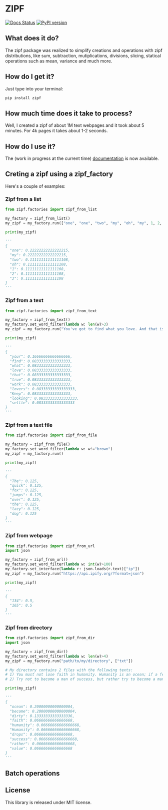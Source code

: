 # ZIPF

[![Docs Status](https://readthedocs.org/projects/zipf/badge/)](https://readthedocs.org/projects/zipf/badge/)
[![PyPI version](https://badge.fury.io/py/zipf.svg)](https://badge.fury.io/py/zipf)

## What does it do?
The zipf package was realized to simplify creations and operations with zipf distributions, like sum, subtraction, mutiplications, divisions, slicing, statical operations such as mean, variance and much more.

## How do I get it?
Just type into your terminal:

```sh
pip install zipf
```

## How much time does it take to process?
Well, I created a zipf of about 1M text webpages and it took about 5 minutes. For 4k pages it takes about 1-2 seconds.

## How do I use it?
The (work in progress at the current time) [documentation](http://zipf.readthedocs.io/en/latest/) is now available.

## Creting a zipf using a zipf_factory
Here's a couple of examples:

### Zipf from a list

```python
from zipf.factories import zipf_from_list

my_factory = zipf_from_list()
my_zipf = my_factory.run(["one", "one", "two", "my", "oh", "my", 1, 2, 3])

print(my_zipf)

'''
{
  "one": 0.22222222222222215,
  "my": 0.22222222222222215,
  "two": 0.11111111111111108,
  "oh": 0.11111111111111108,
  "1": 0.11111111111111108,
  "2": 0.11111111111111108,
  "3": 0.11111111111111108
}
'''
```

### Zipf from a text

```python
from zipf.factories import zipf_from_text

my_factory = zipf_from_text()
my_factory.set_word_filter(lambda w: len(w)>3)
my_zipf = my_factory.run("You've got to find what you love. And that is as true for your work as it is for your lovers … Keep looking. Don't settle.")

print(my_zipf)

'''
{
  "your": 0.16666666666666666,
  "find": 0.08333333333333333,
  "what": 0.08333333333333333,
  "love": 0.08333333333333333,
  "that": 0.08333333333333333,
  "true": 0.08333333333333333,
  "work": 0.08333333333333333,
  "lovers": 0.08333333333333333,
  "Keep": 0.08333333333333333,
  "looking": 0.08333333333333333,
  "settle": 0.08333333333333333
}
'''
```

### Zipf from a text file

```python
from zipf.factories import zipf_from_file

my_factory = zipf_from_file()
my_factory.set_word_filter(lambda w: w!="brown")
my_zipf = my_factory.run()

print(my_zipf)

'''
{
  "The": 0.125,
  "quick": 0.125,
  "fox": 0.125,
  "jumps": 0.125,
  "over": 0.125,
  "the": 0.125,
  "lazy": 0.125,
  "dog": 0.125
}
'''
```

### Zipf from webpage

```python
from zipf.factories import zipf_from_url
import json

my_factory = zipf_from_url()
my_factory.set_word_filter(lambda w: int(w)>100)
my_factory.set_interface(lambda r: json.loads(r.text)["ip"])
my_zipf = my_factory.run("https://api.ipify.org/?format=json")

print(my_zipf)

'''
{
  "134": 0.5,
  "165": 0.5
}
'''
```

### Zipf from directory

```python
from zipf.factories import zipf_from_dir
import json

my_factory = zipf_from_dir()
my_factory.set_word_filter(lambda w: len(w)>4)
my_zipf = my_factory.run("path/to/my/directory", ["txt"])

# My directory contains 2 files with the following texts:
# 1) You must not lose faith in humanity. Humanity is an ocean; if a few drops of the ocean are dirty, the ocean does not become dirty.
# 2) Try not to become a man of success, but rather try to become a man of value.

print(my_zipf)

'''
{
  "ocean": 0.20000000000000004,
  "become": 0.20000000000000004,
  "dirty": 0.13333333333333336,
  "faith": 0.06666666666666668,
  "humanity": 0.06666666666666668,
  "Humanity": 0.06666666666666668,
  "drops": 0.06666666666666668,
  "success": 0.06666666666666668,
  "rather": 0.06666666666666668,
  "value": 0.06666666666666668
}
'''
```

## Batch operations

## License
This library is released under MIT license.
